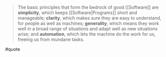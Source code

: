 > The basic principles that form the bedrock of good [[Software]] are **simplicity**, which keeps [[Software|Programs]] short and manageable; **clarity**, which makes sure they are easy to understand, for people as well as machines; **generality**, which means they work well in a broad range of situations and adapt well as new situations arise; and **automation**, which lets the machine do the work for us, freeing us from mundane tasks.

#quote
